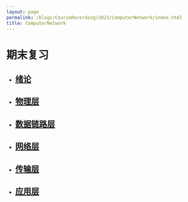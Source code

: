 ```yaml
---
layout: page
permalink: /blogs/CourseRecording/2023/ComputerNetwork/index.html
title: ComputerNetwork
---
```


# 期末复习

- ## [绪论](https://CRYoushiwo.github.io/blogs/CourseRecording/2023/ComputerNetwork/Introduction)

- ## [物理层](https://CRYoushiwo.github.io/blogs/CourseRecording/2023/ComputerNetwork/PhysicalLayer)

- ## [数据链路层](https://CRYoushiwo.github.io/blogs/CourseRecording/2023/ComputerNetwork/DataLinkLayer)

- ## [网络层](https://CRYoushiwo.github.io/blogs/CourseRecording/2023/ComputerNetwork/NetworkLayer)

- ## [传输层](https://CRYoushiwo.github.io/blogs/CourseRecording/2023/ComputerNetwork/TransportLayer)

- ## [应用层](https://CRYoushiwo.github.io/blogs/CourseRecording/2023/ComputerNetwork/ApplicationLayer)